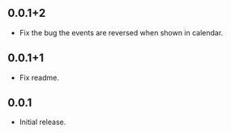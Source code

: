 ## 0.0.1+2
* Fix the bug the events are reversed when shown in calendar.

## 0.0.1+1
* Fix readme.

## 0.0.1

* Initial release.

